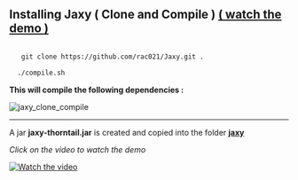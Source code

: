 


## Installing Jaxy ( Clone and Compile )  [ ( watch the demo ) ](https://www.youtube.com/watch?v=6IqxzSankpw&list=PLgd4yhA9GWz3lc2XmuW1lwlH3sjT4gHwa&index=1)

```xml

   git clone https://github.com/rac021/Jaxy.git .

  ./compile.sh
``` 

**This will compile the following dependencies :** 

![jaxy_clone_compile](https://user-images.githubusercontent.com/7684497/50989320-4eaa7f00-150f-11e9-8ecf-a7494ba4dc1b.png)

----

A jar **jaxy-thorntail.jar** is created and copied into the folder **[jaxy](https://github.com/rac021/Jaxy/tree/master/jaxy)**

*Click on the video to watch the demo*

  [![Watch the video](https://user-images.githubusercontent.com/7684497/50618868-c831e400-0ef5-11e9-8049-84d5c4566fb8.jpg)](https://www.youtube.com/watch?v=6IqxzSankpw&list=PLgd4yhA9GWz3lc2XmuW1lwlH3sjT4gHwa&index=1)
  
